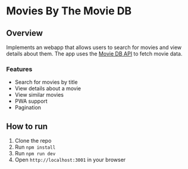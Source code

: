 # Movies By The Movie DB

## Overview

Implements an webapp that allows users to search for movies and view details about them. The app uses the [Movie DB API](https://developer.themoviedb.org/docs) to fetch movie data.

### Features

- Search for movies by title
- View details about a movie
- View similar movies
- PWA support
- Pagination

## How to run

1. Clone the repo
2. Run `npm install`
3. Run `npm run dev`
4. Open `http://localhost:3001` in your browser
